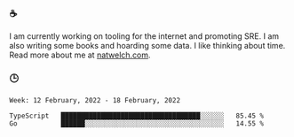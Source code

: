 ### ☕

I am currently working on tooling for the internet and promoting SRE. I am also writing some books and hoarding some data. I like thinking about time. Read more about me at [natwelch.com](https://natwelch.com).

### 🕒

<!--START_SECTION:waka-->
```text
Week: 12 February, 2022 - 18 February, 2022

TypeScript   ███████████████████████████████████░░░░░░   85.45 % 
Go           ██████░░░░░░░░░░░░░░░░░░░░░░░░░░░░░░░░░░░   14.55 % 
```
<!--END_SECTION:waka-->
